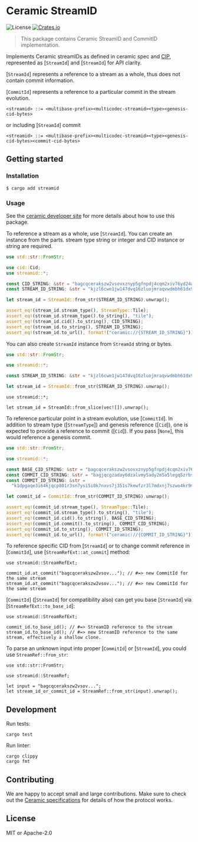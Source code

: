 # Ceramic StreamID

![License](https://img.shields.io/crates/l/streamid)
[![Crates.io](https://img.shields.io/crates/v/streamid)][crates-io]

[crates-io]: https://crates.io/crates/streamid

> This package contains Ceramic StreamID and CommitID implementation.

Implements Ceramic streamIDs as defined in ceramic spec and
[CIP](https://github.com/ceramicnetwork/CIP/blob/master/CIPs/CIP-59/CIP-59.md),
represented as [`StreamId`] and [`StreamId`] for API clarity.

[`StreamId`] represents a reference to a stream as a whole, thus does not
contain commit information.

[`CommitId`] represents a reference to a particular commit in the stream
evolution.

```text
<streamid> ::= <multibase-prefix><multicodec-streamid><type><genesis-cid-bytes>
```

or including [`StreamId`] commit

```text
<streamid> ::= <multibase-prefix><multicodec-streamid><type><genesis-cid-bytes><commit-cid-bytes>
```

## Getting started

### Installation

```shell
$ cargo add streamid
```

### Usage

See the [ceramic developer site](https://developers.ceramic.network/) for more
details about how to use this package.

To reference a stream as a whole, use [`StreamId`]. You can create an instance
from the parts. stream type string or integer and CID instance or string are
required.

```rust
use std::str::FromStr;

use cid::Cid;
use streamid::*;

const CID_STRING: &str = "bagcqcerakszw2vsovxznyp5gfnpdj4cqm2xiv76yd24wkjewhhykovorwo6a";
const STREAM_ID_STRING: &str = "kjzl6cwe1jw147dvq16zluojmraqvwdmbh61dx9e0c59i344lcrsgqfohexp60s";

let stream_id = StreamId::from_str(STREAM_ID_STRING).unwrap();

assert_eq!(stream_id.stream_type(), StreamType::Tile);
assert_eq!(stream_id.stream_type().to_string(), "tile");
assert_eq!(stream_id.cid().to_string(), CID_STRING);
assert_eq!(stream_id.to_string(), STREAM_ID_STRING);
assert_eq!(stream_id.to_url(), format!("ceramic://{STREAM_ID_STRING}"));
```

You can also create `StreamId` instance from `StreamId` string or bytes.

```rust
use std::str::FromStr;

use streamid::*;

const STREAM_ID_STRING: &str = "kjzl6cwe1jw147dvq16zluojmraqvwdmbh61dx9e0c59i344lcrsgqfohexp60s";

let stream_id = StreamId::from_str(STREAM_ID_STRING).unwrap();
```

```rust,no_run
use streamid::*;

let stream_id = StreamId::from_slice(vec![]).unwrap();
```

To reference particular point in a stream evolution, use [`CommitId`]. In
addition to stream type ([`StreamType`]) and genesis reference ([`Cid`]), one is
expected to provide a reference to commit ([`Cid`]). If you pass [`None`], this
would reference a genesis commit.

```rust
use std::str::FromStr;

use streamid::*;

const BASE_CID_STRING: &str = "bagcqcerakszw2vsovxznyp5gfnpdj4cqm2xiv76yd24wkjewhhykovorwo6a";
const COMMIT_CID_STRING: &str = "bagjqcgzaday6dzalvmy5ady2m5a5legq5zrbsnlxfc2bfxej532ds7htpova";
const COMMIT_ID_STRING: &str =
  "k1dpgaqe3i64kjqcp801r3sn7ysi5i0k7nxvs7j351s7kewfzr3l7mdxnj7szwo4kr9mn2qki5nnj0cv836ythy1t1gya9s25cn1nexst3jxi5o3h6qprfyju";

let commit_id = CommitId::from_str(COMMIT_ID_STRING).unwrap();

assert_eq!(commit_id.stream_type(), StreamType::Tile);
assert_eq!(commit_id.stream_type().to_string(), "tile");
assert_eq!(commit_id.cid().to_string(), BASE_CID_STRING);
assert_eq!(commit_id.commit().to_string(), COMMIT_CID_STRING);
assert_eq!(commit_id.to_string(), COMMIT_ID_STRING);
assert_eq!(commit_id.to_url(), format!("ceramic://{COMMIT_ID_STRING}"));
```

To reference specific CID from [`StreamId`] or to change commit reference in
[`CommitId`], use [`StreamRefExt::at_commit`] method:

```rust,ignore
use streamid::StreamRefExt;

commit_id.at_commit("bagcqcerakszw2vsov..."); // #=> new CommitId for the same stream
stream_id.at_commit("bagcqcerakszw2vsov..."); // #=> new CommitId for the same stream
```

[`CommitId`] ([`StreamId`] for compatibility also) can get you base [`StreamId`]
via [`StreamRefExt::to_base_id`]:

```rust,ignore
use streamid::StreamRefExt;

commit_id.to_base_id(); // #=> StreamID reference to the stream
stream_id.to_base_id(); // #=> new StreamID reference to the same stream, effectively a shallow clone.
```

To parse an unknown input into proper [`CommitId`] or [`StreamId`], you could
use `StreamRef::from_str`:

```rust,ignore
use std::str::FromStr;

use streamid::StreamRef;

let input = "bagcqcerakszw2vsov...";
let stream_id_or_commit_id = StreamRef::from_str(input).unwrap();
```

## Development

Run tests:

```shell
cargo test
```

Run linter:

```shell
cargo clippy
cargo fmt
```

## Contributing

We are happy to accept small and large contributions. Make sure to check out the
[Ceramic
specifications](https://github.com/ceramicnetwork/ceramic/blob/main/SPECIFICATION.md)
for details of how the protocol works.

## License

MIT or Apache-2.0
